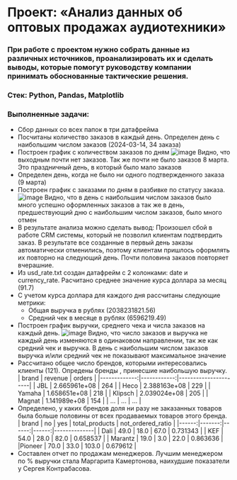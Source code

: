 # Проект: «Анализ данных об оптовых продажах аудиотехники»
### При работе с проектом нужно собрать данные из различных источников, проанализировать их и сделать выводы, которые помогут руководству компании принимать обоснованные тактические решения.
### Стек: Python, Pandas, Matplotlib
### Выполненные задачи:
+ Сбор данных со всех папок в три датафрейма 
+ Посчитаны количество заказов в каждый день. Определен день с наибольшим числом заказов (2024-03-14, 34 заказа)
+ Построен график с количеством заказов по дням
  ![image](https://github.com/user-attachments/assets/f1b92c0c-2ea0-40ae-89f2-0ef4f907b8bb)
  Видно, что выходным почти нет заказов. Так же почти не было заказов 8 марта. Это праздничный день, в который было мало заказов
+ Определен  день, когда не было ни одного подтвержденного заказа (9 марта)
+ Построен график с заказами по дням в разбивке по статусу заказа.
  ![image](https://github.com/user-attachments/assets/78188ad3-6b4a-4d50-bfd6-02e73d3b30f1)
  Видно, что в день с наибольшим числом заказов было много успешно оформленных заказов а так же в день, предшествующий дню с наибольшим числом заказов, было много отмен
+ В результате анализа можно сделать вывод: Произошел сбой в работе CRM системы, который не позволил клиентам подтвердить заказ. В результате все созданные в первый день заказы автоматически отменились, поэтому клиентам пришлось оформлять их повторно на следующий день. Почти половина заказов повторяет вчерашние.
+ Из usd_rate.txt создан датафрейм с 2 колонками: date и currency_rate. Расчитано среднее значение курса доллара за месяц (91.7)
+ С учетом курса доллара для каждого дня рассчитаны следующие метрики:
  - Общая выручка в рублях (2038231821.56)
  - Средний чек в месяце в рублях (6596219.49)
+  Построен график выручки, среднего чека и числа заказов на каждый день.
![image](https://github.com/user-attachments/assets/63cefb9a-1118-44f9-bb39-82bed5da38d3)
  Видно, что число заказов и выручка не каждый день изменяются в одинаковом направлении, так же как средний чек и выручка. В день с наибольшим числом заказов выручка и/или средний чек не показывают максимальное значение
+ Рассчитано общее число брендов, которыми интересовались клиенты (121). Опредены бренды , принесшие наибольшую выручку.
  | brand | revenue | orders |
  |-------------:|------------:|----------------------|
  |     JBL | 2.665961e+08	 | 264 |
  |     Heco | 2.388163e+08		 | 229 |
  | Yamaha |	1.658651e+08	| 218 |
  | Klipsch |	2.039024e+08	| 205 |
  | Magnat	| 1.141989e+08	| 154 |
  |   ...	| ...	| ... |
+ Определено, у каких брендов доля ни разу не заказанных товаров была больше половины от всех продаваемых товаров этого бренда.
  | brand	| no	| yes	| total_products	| not_ordered_ratio |
  |------:|-------:|------:|------:|--------------|
	| Dali	| 49.0	| 18.0	| 67.0	| 0.731343 |
	| KEF	| 54.0 | 	28.0 | 	82.0	| 0.658537 |
	| Marantz	| 19.0	| 3.0	| 22.0	| 0.863636 |
	|Pioneer	| 70.0 | 33.0	| 103.0 |	0.679612 |
+ Составлен отчет по продажам менеджеров. Лучшим менеджером по % выручки стала Маргарита Камертонова, наихудшие показатели у Сергея Контрабасова.

